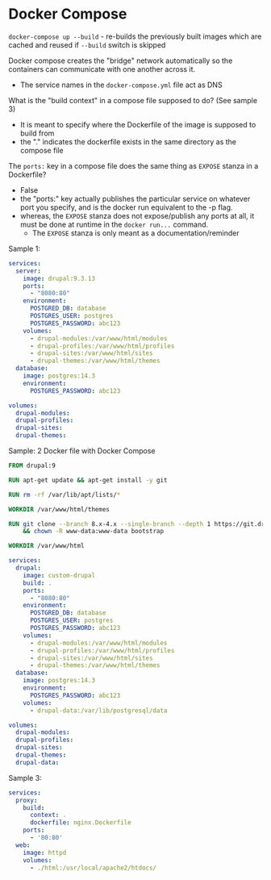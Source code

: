 # Docker Compose

`docker-compose up --build` - re-builds the previously built images which are cached and reused if `--build` switch is skipped

Docker compose creates the "bridge" network automatically so the containers can communicate with one another across it.
- The service names in the `docker-compose.yml` file act as DNS

What is the "build context" in a compose file supposed to do? (See sample 3)
- It is meant to specify where the Dockerfile of the image is supposed to build from
- the "." indicates the dockerfile exists in the same directory as the compose file

The `ports:` key in a compose file does the same thing as `EXPOSE` stanza in a Dockerfile?
- False 
- the "ports:" key actually publishes the particular service on whatever port you specify, and is the docker run equivalent to the -p flag.
- whereas, the `EXPOSE` stanza does not expose/publish any ports at all, it must be done at runtime in the `docker run...` command. 
    - The `EXPOSE` stanza is only meant as a documentation/reminder

Sample 1:

```yaml
services:
  server:
    image: drupal:9.3.13
    ports:
      - "8080:80"
    environment:
      POSTGRED_DB: database
      POSTGRES_USER: postgres
      POSTGRES_PASSWORD: abc123
    volumes:
      - drupal-modules:/var/www/html/modules
      - drupal-profiles:/var/www/html/profiles
      - drupal-sites:/var/www/html/sites
      - drupal-themes:/var/www/html/themes
  database:
    image: postgres:14.3
    environment:
      POSTGRES_PASSWORD: abc123

volumes:
  drupal-modules:
  drupal-profiles:
  drupal-sites:
  drupal-themes:

```

Sample: 2  Docker file with Docker Compose 

```dockerfile
FROM drupal:9

RUN apt-get update && apt-get install -y git

RUN rm -rf /var/lib/apt/lists/*

WORKDIR /var/www/html/themes

RUN git clone --branch 8.x-4.x --single-branch --depth 1 https://git.drupalcode.org/project/bootstrap.git \
    && chown -R www-data:www-data bootstrap

WORKDIR /var/www/html
```

```yaml
services:
  drupal:
    image: custom-drupal
    build: .
    ports:
      - "8080:80"
    environment:
      POSTGRED_DB: database
      POSTGRES_USER: postgres
      POSTGRES_PASSWORD: abc123
    volumes:
      - drupal-modules:/var/www/html/modules
      - drupal-profiles:/var/www/html/profiles
      - drupal-sites:/var/www/html/sites
      - drupal-themes:/var/www/html/themes
  database:
    image: postgres:14.3
    environment:
      POSTGRES_PASSWORD: abc123
    volumes:
      - drupal-data:/var/lib/postgresql/data

volumes:
  drupal-modules:
  drupal-profiles:
  drupal-sites:
  drupal-themes:
  drupal-data:

```

Sample 3: 

```yaml
services:
  proxy:
    build:
      context: .
      dockerfile: nginx.Dockerfile
    ports:
      - '80:80'
  web:
    image: httpd
    volumes:
      - ./html:/usr/local/apache2/htdocs/

```